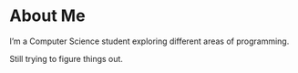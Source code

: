 # About Me

I’m a Computer Science student exploring different areas of programming. 

Still trying to figure things out.
  

